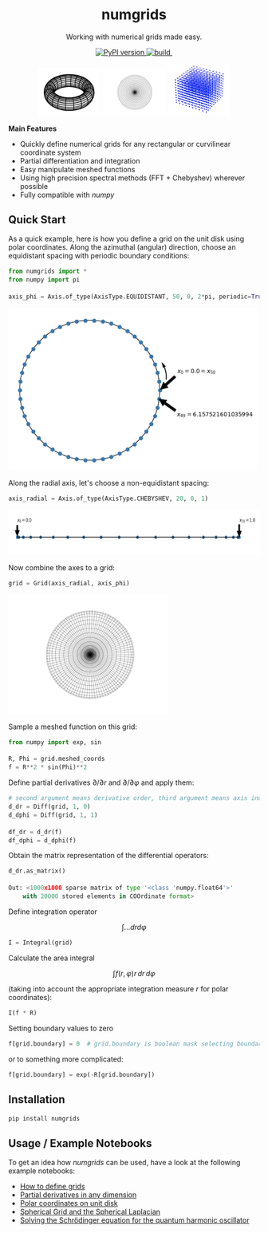 <h1 align="center">numgrids</h1>
<p align="center"> Working with numerical grids made easy.</p>

<p align="center"><a href="https://badge.fury.io/py/numgrids"> <img src="https://badge.fury.io/py/numgrids.svg" alt="PyPI version"></a><a href=""> <img src="https://github.com/maroba/numgrids/actions/workflows/checks.yml/badge.svg" alt="build"></a><a href="https://codecov.io/gh/maroba/numgrids"> <img src="https://codecov.io/gh/maroba/numgrids/branch/main/graph/badge.svg?token=JNH9SP7BRG" alt=""></a></p>

  <div align="center"><img src="docs/assets/torus.png" width="25%">  <img src="docs/assets/disk320.png" width="25%"> <img src="docs/assets/cubic.png" width="25%"></div>

**Main Features**

- Quickly define numerical grids for any rectangular or curvilinear coordinate system
- Partial differentiation and integration
- Easy manipulate meshed functions
- Using high precision spectral methods (FFT + Chebyshev) wherever possible
- Fully compatible with *numpy*

## Quick Start

As a quick example, here is how you define a grid on the unit disk using polar coordinates.
Along the azimuthal (angular) direction, choose an equidistant spacing with periodic boundary conditions:

```python
from numgrids import *
from numpy import pi

axis_phi = Axis.of_type(AxisType.EQUIDISTANT, 50, 0, 2*pi, periodic=True)
```

<img src="docs/assets/equi_periodic.png" height="326">

Along the radial axis, let's choose a non-equidistant spacing:

```python
axis_radial = Axis.of_type(AxisType.CHEBYSHEV, 20, 0, 1)
```

<img src="docs/assets/cheby.png" height="91">

Now combine the axes to a grid:

```python
grid = Grid(axis_radial, axis_phi)
```
<img src="docs/assets/disk320.png">

Sample a meshed function on this grid:

```python
from numpy import exp, sin

R, Phi = grid.meshed_coords
f = R**2 * sin(Phi)**2
```
Define partial derivatives $\partial/\partial r$ and $\partial/\partial \varphi$ and apply them:

```python
# second argument means derivative order, third argument means axis index:
d_dr = Diff(grid, 1, 0) 
d_dphi = Diff(grid, 1, 1)

df_dr = d_dr(f)
df_dphi = d_dphi(f)
```

Obtain the matrix representation of the differential operators:

```python
d_dr.as_matrix()

Out: <1000x1000 sparse matrix of type '<class 'numpy.float64'>'
	with 20000 stored elements in COOrdinate format>
```


Define integration operator

$$
\int \dots dr d\varphi
$$

```python
I = Integral(grid)
```

Calculate the area integral

$$
\int f(r, \varphi) r \,dr\, d\varphi
$$

(taking into account the appropriate integration measure  $r$  for polar coordinates):

```python
I(f * R)
```

Setting boundary values to zero

```python
f[grid.boundary] = 0  # grid.boundary is boolean mask selecting boundary grid points
```

or to something more complicated:

```python
f[grid.boundary] = exp(-R[grid.boundary])
```


## Installation

```shell
pip install numgrids
```

## Usage / Example Notebooks

To get an idea how *numgrids* can be used, have a look at the following example notebooks:

- [How to define grids](examples/how-to-define-grids.ipynb)
- [Partial derivatives in any dimension](examples/partial-derivatives.ipynb)
- [Polar coordinates on unit disk](examples/polar-cooordinates-on-unit-disk.ipynb)
- [Spherical Grid and the Spherical Laplacian](examples/spherical-grid.ipynb)
- [Solving the Schrödinger equation for the quantum harmonic oscillator](examples/quantum-harmonic-oscillator.ipynb)
